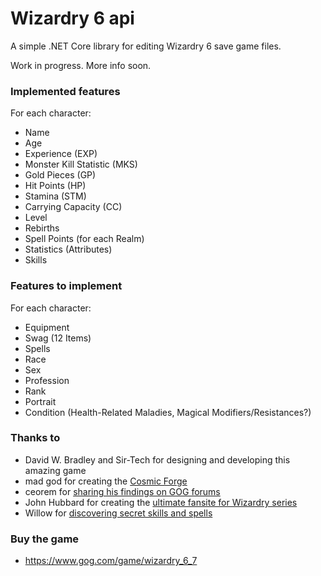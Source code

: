 # Wizardry 6 api

A simple .NET Core library for editing Wizardry 6 save game files.

Work in progress. More info soon.

### Implemented features

For each character:
* Name
* Age
* Experience (EXP)
* Monster Kill Statistic (MKS)
* Gold Pieces (GP)
* Hit Points (HP)
* Stamina (STM)
* Carrying Capacity (CC)
* Level
* Rebirths
* Spell Points (for each Realm)
* Statistics (Attributes)
* Skills

### Features to implement

For each character:
* Equipment
* Swag (12 Items)
* Spells
* Race
* Sex
* Profession
* Rank
* Portrait
* Condition (Health-Related Maladies, Magical Modifiers/Resistances?)

### Thanks to

* David W. Bradley and Sir-Tech for designing and developing this amazing game
* mad god for creating the [Cosmic Forge](https://mad-god.webs.com/cosmicforge.htm)
* ceorem for [sharing his findings on GOG forums](https://www.gog.com/forum/wizardry_series/cosmic_forge_editor_how_to_edit_character_stats_in_wiz6_wiz7_savegame_files/post2)
* John Hubbard for creating the [ultimate fansite for Wizardry series](https://www.tk421.net/wizardry/)
* Willow for [discovering secret skills and spells](http://www.softwarespecialties.com/dcforum/DCForumID5/86.html)

### Buy the game

* https://www.gog.com/game/wizardry_6_7